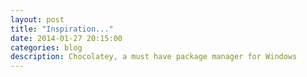 ```yaml
---
layout: post
title: "Inspiration..."
date: 2014-01-27 20:15:00
categories: blog
description: Chocolatey, a must have package manager for Windows
---
```

